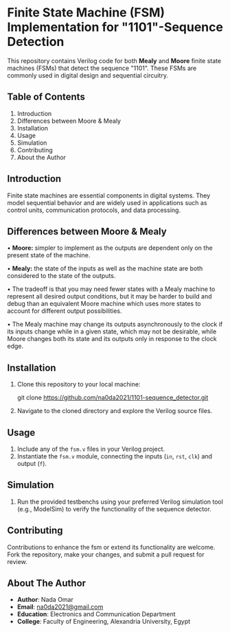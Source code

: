 # Finite State Machine (FSM) Implementation for "1101"-Sequence Detection

This repository contains Verilog code for both **Mealy** and **Moore** finite state machines (FSMs) that detect the sequence "1101". These FSMs are commonly used in digital design and sequential circuitry.

## Table of Contents

1. Introduction
2. Differences between Moore & Mealy
3. Installation
4. Usage
5. Simulation
6. Contributing
7. About the Author

## Introduction

Finite state machines are essential components in digital systems. They model sequential behavior and are widely used in applications such as control units, communication protocols, and data processing.

## Differences between Moore & Mealy

• **Moore:** simpler to implement as the outputs are dependent only on the present state of the machine.

• **Mealy:** the state of the inputs as well as the machine state are both considered to the state of the outputs.

• The tradeoff is that you may need fewer states with a Mealy machine to represent all desired output conditions, but it may be harder to build and debug than an equivalent Moore machine which uses more states to account for different output possibilities.

• The Mealy machine may change its outputs asynchronously to the clock if its inputs change while in a given state, which may not be desirable, while Moore changes both its state and its outputs only in response to the clock edge.

## Installation
1. Clone this repository to your local machine:

   git clone https://github.com/na0da2021/1101-sequence_detector.git

2. Navigate to the cloned directory and explore the Verilog source files.

## Usage
1. Include any of the `fsm.v` files in your Verilog project.
2. Instantiate the `fsm.v` module, connecting the inputs (`in`, `rst`, `clk`) and output (`f`).

## Simulation
1. Run the provided testbenchs using your preferred Verilog simulation tool (e.g., ModelSim) to verify the functionality of the sequence detector.

## Contributing
Contributions to enhance the fsm or extend its functionality are welcome. Fork the repository, make your changes, and submit a pull request for review.

## About The Author

- **Author**: Nada Omar
- **Email**: na0da2021@gmail.com
- **Education**: Electronics and Communication Department
- **College**: Faculty of Engineering, Alexandria University, Egypt
